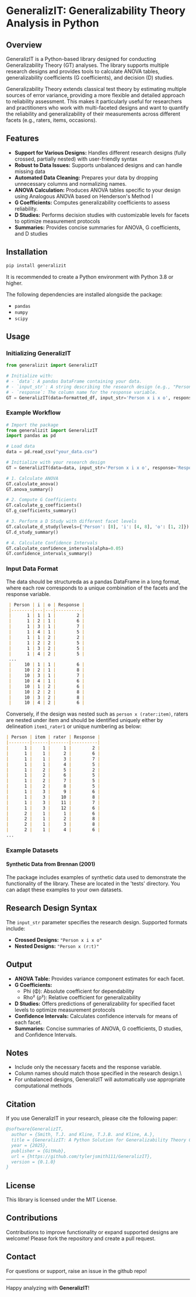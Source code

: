 # GeneralizIT: Generalizability Theory Analysis in Python

## Overview

GeneralizIT is a Python-based library designed for conducting Generalizability Theory (GT) analyses. The library supports multiple research designs and provides tools to calculate ANOVA tables, generalizability coefficients (G coefficients), and decision (D) studies.

Generalizability Theory extends classical test theory by estimating multiple sources of error variance, providing a more flexible and detailed approach to reliability assessment. This makes it particularly useful for researchers and practitioners who work with multi-faceted designs and want to quantify the reliability and generalizability of their measurements across different facets (e.g., raters, items, occasions).

## Features

- **Support for Various Designs:** Handles different research designs (fully crossed, partially nested) with user-friendly syntax
- **Robust to Data Issues:** Supports unbalanced designs and can handle missing data
- **Automated Data Cleaning:** Prepares your data by dropping unnecessary columns and normalizing names.
- **ANOVA Calculation:** Produces ANOVA tables specific to your design using Analogous ANOVA based on Henderson's Method I
- **G Coefficients:** Computes generalizability coefficients to assess reliability.
- **D Studies:** Performs decision studies with customizable levels for facets to optimize measurement protocols
- **Summaries:** Provides concise summaries for ANOVA, G coefficients, and D studies

## Installation
```python
pip install generalizit
```
It is recommended to create a Python environment with Python 3.8 or higher.

The following dependencies are installed alongside the package:

- `pandas`
- `numpy`
- `scipy`

## Usage

### Initializing GeneralizIT

```python
from generalizit import GeneralizIT

# Initialize with:
# - `data`: A pandas DataFrame containing your data.
# - `input_str`: A string describing the research design (e.g., "Person x i x o").
# - `response`: The column name for the response variable.
GT = GeneralizIT(data=formatted_df, input_str='Person x i x o', response='Response')
```

### Example Workflow

```python
# Import the package
from generalizit import GeneralizIT
import pandas as pd

# Load data
data = pd.read_csv("your_data.csv")

# Initialize with your research design
GT = GeneralizIT(data=data, input_str='Person x i x o', response='Response')

# 1. Calculate ANOVA
GT.calculate_anova()
GT.anova_summary()

# 2. Compute G Coefficients
GT.calculate_g_coefficients()
GT.g_coefficients_summary()

# 3. Perform a D Study with different facet levels
GT.calculate_d_study(levels={'Person': [8], 'i': [4, 8], 'o': [1, 2]})
GT.d_study_summary()

# 4. Calculate Confidence Intervals
GT.calculate_confidence_intervals(alpha=0.05)
GT.confidence_intervals_summary()
```

### Input Data Format
The data should be structureda as a pandas DataFrame in a long format, where each row corresponds to a unique combination of the facets and the response variable.

 ```markdown
  | Person | i | o | Response |
  |--------|---|---|----------|
  |      1 | 1 | 1 |        2 |
  |      1 | 2 | 1 |        6 |
  |      1 | 3 | 1 |        7 |
  |      1 | 4 | 1 |        5 |
  |      1 | 1 | 2 |        2 |
  |      1 | 2 | 2 |        5 |
  |      1 | 3 | 2 |        5 |
  |      1 | 4 | 2 |        5 |
  ...
  |     10 | 1 | 1 |        6 |
  |     10 | 2 | 1 |        8 |
  |     10 | 3 | 1 |        7 |
  |     10 | 4 | 1 |        6 |
  |     10 | 1 | 2 |        6 |
  |     10 | 2 | 2 |        8 |
  |     10 | 3 | 2 |        8 |
  |     10 | 4 | 2 |        6 |
  ```
Conversely, if the design was nested such as `person x (rater:item)`, raters are nested under item and should be identified uniquely either by delineation `item1_rater1` or unique numbering as below:

``` markdown
| Person | item | rater | Response |
|--------|------|-------|----------|
|      1 |    1 |     1 |        2 |
|      1 |    1 |     2 |        6 |
|      1 |    1 |     3 |        7 |
|      1 |    1 |     4 |        5 |
|      1 |    2 |     5 |        2 |
|      1 |    2 |     6 |        5 |
|      1 |    2 |     7 |        5 |
|      1 |    2 |     8 |        5 |
|      1 |    3 |     9 |        6 |
|      1 |    3 |    10 |        8 |
|      1 |    3 |    11 |        7 |
|      1 |    3 |    12 |        6 |
|      2 |    1 |     1 |        6 |
|      2 |    1 |     2 |        8 |
|      2 |    1 |     3 |        8 |
|      2 |    1 |     4 |        6 |
...
```

### Example Datasets

#### Synthetic Data from Brennan (2001)

The package includes examples of synthetic data used to demonstrate the functionality of the library.
These are located in the 'tests' directory. 
You can adapt these examples to your own datasets.

## Research Design Syntax

The `input_str` parameter specifies the research design. Supported formats include:

- **Crossed Designs:** `"Person x i x o"`
- **Nested Designs:** `"Person x (r:t)"`

## Output

- **ANOVA Table:** Provides variance component estimates for each facet.
- **G Coefficients:**
  - Phi (Φ): Absolute coefficient for dependability
  - Rho² (ρ²): Relative coefficient for generalizability
- **D Studies:** Offers predictions of generalizability for specified facet levels to optimize measurement protocols
- **Confidence Intervals:** Calculates confidence intervals for means of each facet.
- **Summaries:** Concise summaries of ANOVA, G coefficients, D studies, and Confidence Intervals.

## Notes

- Include only the necessary facets and the response variable.
- Column names should match those specified in the research design.\
- For unbalanced designs, GeneralizIT will automatically use appropriate computational methods

## Citation
If you use GeneralizIT in your research, please cite the following paper:
```bibtex
@software{GeneralizIT,
  author = {Smith, T.J. and Kline, T.J.B. and Kline, A.},
  title = {GeneralizIT: A Python Solution for Generalizability Theory Computations},
  year = {2025},
  publisher = {GitHub},
  url = {https://github.com/tylerjsmith111/GeneralizIT},
  version = {0.1.0}
}
```

## License

This library is licensed under the MIT License.

## Contributions

Contributions to improve functionality or expand supported designs are welcome! Please fork the repository and create a pull request.

## Contact

For questions or support, raise an issue in the github repo!

---

Happy analyzing with **GeneralizIT**!
